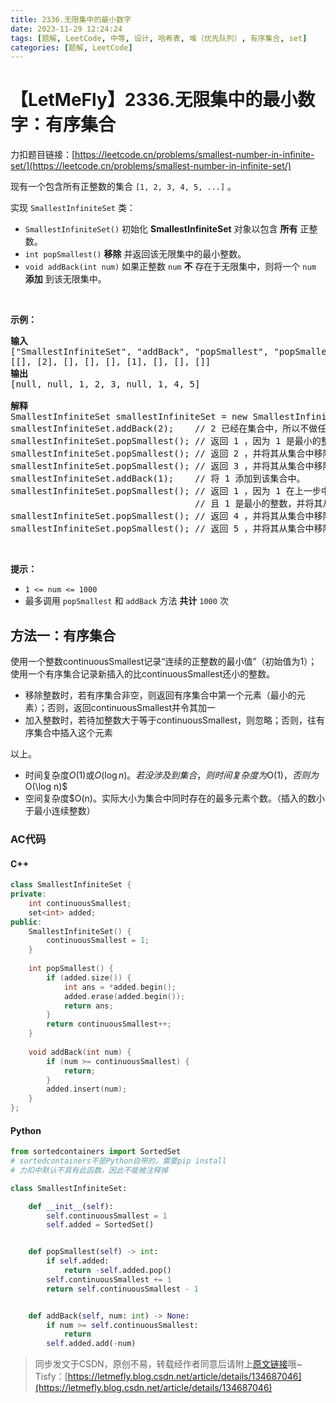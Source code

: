 ```yaml
---
title: 2336.无限集中的最小数字
date: 2023-11-29 12:24:24
tags: [题解, LeetCode, 中等, 设计, 哈希表, 堆（优先队列）, 有序集合, set]
categories: [题解, LeetCode]
---
```


# 【LetMeFly】2336.无限集中的最小数字：有序集合

力扣题目链接：[https://leetcode.cn/problems/smallest-number-in-infinite-set/](https://leetcode.cn/problems/smallest-number-in-infinite-set/)

<p>现有一个包含所有正整数的集合 <code>[1, 2, 3, 4, 5, ...]</code> 。</p>

<p>实现 <code>SmallestInfiniteSet</code> 类：</p>

<ul>
	<li><code>SmallestInfiniteSet()</code> 初始化 <strong>SmallestInfiniteSet</strong> 对象以包含 <strong>所有</strong> 正整数。</li>
	<li><code>int popSmallest()</code> <strong>移除</strong> 并返回该无限集中的最小整数。</li>
	<li><code>void addBack(int num)</code> 如果正整数 <code>num</code> <strong>不</strong> 存在于无限集中，则将一个 <code>num</code> <strong>添加</strong> 到该无限集中。</li>
</ul>

<p>&nbsp;</p>

<p><strong>示例：</strong></p>

<pre><strong>输入</strong>
["SmallestInfiniteSet", "addBack", "popSmallest", "popSmallest", "popSmallest", "addBack", "popSmallest", "popSmallest", "popSmallest"]
[[], [2], [], [], [], [1], [], [], []]
<strong>输出</strong>
[null, null, 1, 2, 3, null, 1, 4, 5]

<strong>解释</strong>
SmallestInfiniteSet smallestInfiniteSet = new SmallestInfiniteSet();
smallestInfiniteSet.addBack(2);    // 2 已经在集合中，所以不做任何变更。
smallestInfiniteSet.popSmallest(); // 返回 1 ，因为 1 是最小的整数，并将其从集合中移除。
smallestInfiniteSet.popSmallest(); // 返回 2 ，并将其从集合中移除。
smallestInfiniteSet.popSmallest(); // 返回 3 ，并将其从集合中移除。
smallestInfiniteSet.addBack(1);    // 将 1 添加到该集合中。
smallestInfiniteSet.popSmallest(); // 返回 1 ，因为 1 在上一步中被添加到集合中，
                                   // 且 1 是最小的整数，并将其从集合中移除。
smallestInfiniteSet.popSmallest(); // 返回 4 ，并将其从集合中移除。
smallestInfiniteSet.popSmallest(); // 返回 5 ，并将其从集合中移除。</pre>

<p>&nbsp;</p>

<p><strong>提示：</strong></p>

<ul>
	<li><code>1 &lt;= num &lt;= 1000</code></li>
	<li>最多调用 <code>popSmallest</code> 和 <code>addBack</code> 方法 <strong>共计</strong> <code>1000</code> 次</li>
</ul>


    
## 方法一：有序集合

使用一个整数continuousSmallest记录“连续的正整数的最小值”（初始值为1）；使用一个有序集合记录新插入的比continuousSmallest还小的整数。

+ 移除整数时，若有序集合非空，则返回有序集合中第一个元素（最小的元素）；否则，返回continuousSmallest并令其加一
+ 加入整数时，若待加整数大于等于continuousSmallest，则忽略；否则，往有序集合中插入这个元素

以上。

+ 时间复杂度$O(1)$或$O(\log n)。若没涉及到集合，则时间复杂度为$O(1)$，否则为$O(\log n)$
+ 空间复杂度$O(n)。实际大小为集合中同时存在的最多元素个数。（插入的数小于最小连续整数）

### AC代码

#### C++

```cpp
class SmallestInfiniteSet {
private:
    int continuousSmallest;
    set<int> added;
public:
    SmallestInfiniteSet() {
        continuousSmallest = 1;
    }
    
    int popSmallest() {
        if (added.size()) {
            int ans = *added.begin();
            added.erase(added.begin());
            return ans;
        }
        return continuousSmallest++;
    }
    
    void addBack(int num) {
        if (num >= continuousSmallest) {
            return;
        }
        added.insert(num);
    }
};
```

#### Python

```python
from sortedcontainers import SortedSet 
# sortedcontainers不是Python自带的，需要pip install
# 力扣中默认不具有此函数，因此不能被注释掉

class SmallestInfiniteSet:

    def __init__(self):
        self.continuousSmallest = 1
        self.added = SortedSet()


    def popSmallest(self) -> int:
        if self.added:
            return -self.added.pop()
        self.continuousSmallest += 1
        return self.continuousSmallest - 1


    def addBack(self, num: int) -> None:
        if num >= self.continuousSmallest:
            return
        self.added.add(-num)
```

> 同步发文于CSDN，原创不易，转载经作者同意后请附上[原文链接](https://blog.letmefly.xyz/2023/11/29/LeetCode%202336.%E6%97%A0%E9%99%90%E9%9B%86%E4%B8%AD%E7%9A%84%E6%9C%80%E5%B0%8F%E6%95%B0%E5%AD%97/)哦~
> Tisfy：[https://letmefly.blog.csdn.net/article/details/134687046](https://letmefly.blog.csdn.net/article/details/134687046)
